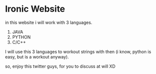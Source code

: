 # Ironic Website

in this website i will work with 3 languages. 
 <ol>
  <li>JAVA</li>
  <li>PYTHON</li>
  <li>C/C++</li>
 </ol>
 
I will use this 3 languages to workout strings with then (i know, python is easy, but is a workout anyway).

so, enjoy this twitter guys, for you to discuss at will XD
